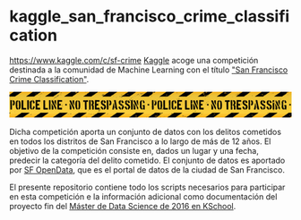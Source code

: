 # kaggle_san_francisco_crime_classification
https://www.kaggle.com/c/sf-crime
[Kaggle](http://www.kaggle.com) acoge una competición destinada a la comunidad de Machine Learning con el título ["San Francisco Crime Classification"](https://www.kaggle.com/c/sf-crime).

![](https://github.com/xalmond/kaggle_san_francisco_crime_classification/blob/master/images/sfcrime_banner.png)  

Dicha competición aporta un conjunto de datos con los delitos cometidos en todos los distritos de San Francisco a lo largo de más de 12 años. El objetivo de la competición consiste en, dados un lugar y una fecha, predecir la categoría del delito cometido. El conjunto de datos es aportado por [SF OpenData](https://data.sfgov.org), que es el portal de datos de la ciudad de San Francisco.

El presente repositorio contiene todo los scripts necesarios para participar en esta competición e la información adicional como documentación del proyecto fin del [Máster de Data Science de 2016 en KSchool](http://kschool.com/cursos/madrid/master-en-data-science/).

